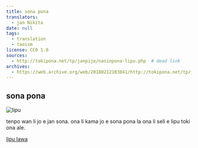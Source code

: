 ```yaml
---
title: sona pona
translators:
  - jan Nikita
date: null
tags:
  - translation
  - taoism
license: CC0 1.0
sources:
  - http://tokipona.net/tp/janpije/nasinpona-lipu.php  # dead link
archives:
  - https://web.archive.org/web/20180212103841/http://tokipona.net/tp/janpije/nasinpona-lipu.php
---
```


## sona pona

![lipu](https://web.archive.org/web/20180212103841im_/http://tokipona.net/tp/janpije/texts/nasinpona/lipu.png)

tenpo wan li jo e jan sona. ona li kama jo e sona pona la ona li seli e lipu toki ona ale.

[lipu lawa](./nasin-pona-nasin.md)
